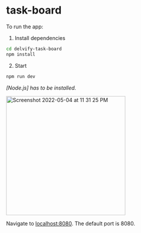 # task-board
To run the app:

1. Install dependencies
```bash
cd delvify-task-board
npm install
```
2. Start
```bash
npm run dev
```
*[Node.js] has to be installed.*

<img width="323" alt="Screenshot 2022-05-04 at 11 31 25 PM" src="https://user-images.githubusercontent.com/22784426/166716785-ea49517d-63ea-44de-a601-396033a36686.png">


Navigate to [localhost:8080](http://localhost:8080). The default port is 8080. 

